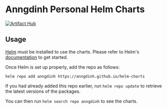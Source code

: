 # Anngdinh Personal Helm Charts

[![Artifact Hub](https://img.shields.io/endpoint?url=https://artifacthub.io/badge/repository/anngdinh-helm-charts)](https://artifacthub.io/packages/search?repo=anngdinh-helm-charts)

## Usage

[Helm](https://helm.sh) must be installed to use the charts.
Please refer to Helm's [documentation](https://helm.sh/docs/) to get started.

Once Helm is set up properly, add the repo as follows:

```console
helm repo add anngdinh https://anngdinh.github.io/helm-charts
```

If you had already added this repo earlier, run `helm repo update` to retrieve the latest versions of the packages.

You can then run `helm search repo anngdinh` to see the charts.
